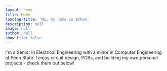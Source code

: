 ```yaml
---
layout: home
title: Home
landing-title: 'Hi, my name is Ethan'
description: null
image: null
author: null
show_tile: false
---
```


I'm a Senior in Electrical Engineering with a minor in Computer Engineering at Penn State. I enjoy circuit design, PCBs, and building my own personal projects - check them out below!
